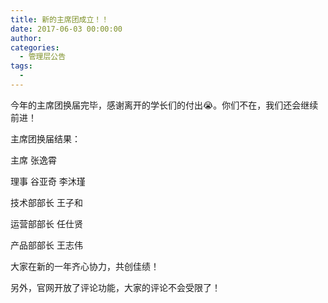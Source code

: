 ```yaml
---
title: 新的主席团成立！！
date: 2017-06-03 00:00:00
author: 
categories:
  - 管理层公告
tags:
  - 
---
```


今年的主席团换届完毕，感谢离开的学长们的付出😭。你们不在，我们还会继续前进！

<!-- More -->

主席团换届结果：

主席 张逸霄

理事 谷亚奇 李沐瑾

技术部部长 王子和

运营部部长 任仕贤

产品部部长 王志伟

大家在新的一年齐心协力，共创佳绩！

另外，官网开放了评论功能，大家的评论不会受限了！
